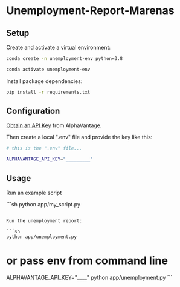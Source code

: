 # Unemployment-Report-Marenas

## Setup


Create and activate a virtual environment:

```sh
conda create -n unemployment-env python=3.8

conda activate unemployment-env
```

Install package dependencies:

```sh
pip install -r requirements.txt
```

## Configuration


[Obtain an API Key](https://www.alphavantage.co/support/#api-key) from AlphaVantage.

Then create a local ".env" file and provide the key like this:

```sh
# this is the ".env" file...

ALPHAVANTAGE_API_KEY="_________"
```

## Usage

Run an example script

´´´sh
python app/my_script.py
```

Run the unemployment report:

´´´sh
python app/unemployment.py
```

# or pass env from command line
ALPHAVANTAGE_API_KEY="____" python app/unemployment.py
´´´